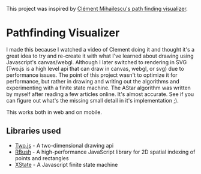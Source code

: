 This project was inspired by [Clément Mihailescu's path finding visualizer](https://github.com/clementmihailescu/Pathfinding-Visualizer).

# Pathfinding Visualizer

I made this because I watched a video of Clement doing it and thought it's a great idea to try and re-create it with what I've learned
about drawing using Javascript's canvas/webgl. Although I later switched to rendering in SVG (Two.js is a high level api that can draw in canvas, webgl, or svg)
due to performance issues. The point of this project wasn't to optimize it for performance, but rather in drawing and writing out the algorithms and experimenting with a finite state machine.
The AStar algorithm was written by myself after reading a few articles online. It's almost accurate. See if you can figure out what's the missing small detail
in it's implementation ;).

This works both in web and on mobile.

## Libraries used

- [Two.js](https://two.js.org/) - A two-dimensional drawing api
- [RBush](https://github.com/mourner/rbush) - A high-performance JavaScript library for 2D spatial indexing of points and rectangles
- [XState](https://xstate.js.org/) - A Javascript finite state machine

